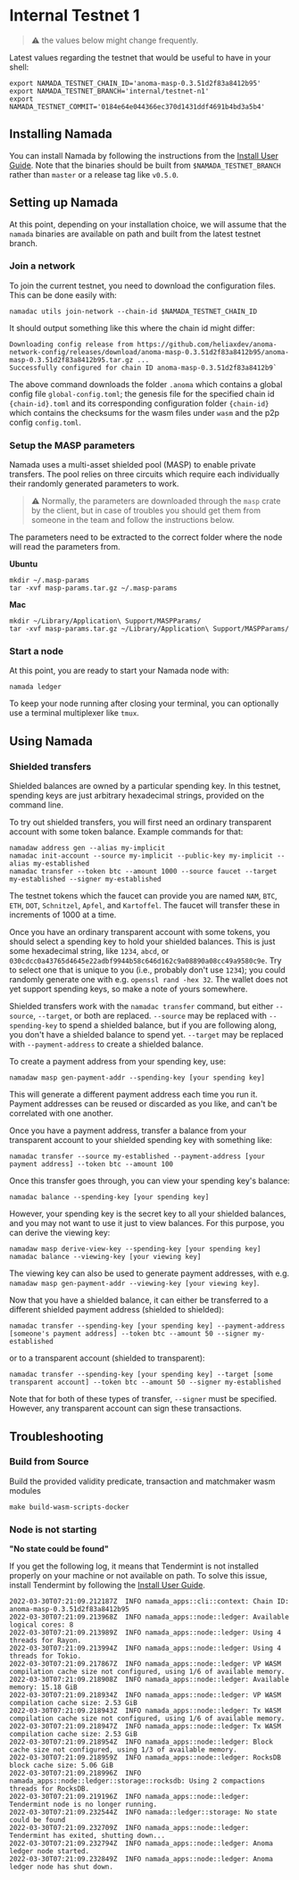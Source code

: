 # Internal Testnet 1

>⚠️ the values below might change frequently.

Latest values regarding the testnet that would be useful to have in your shell:

```shell
export NAMADA_TESTNET_CHAIN_ID='anoma-masp-0.3.51d2f83a8412b95'
export NAMADA_TESTNET_BRANCH='internal/testnet-n1'
export NAMADA_TESTNET_COMMIT='0184e64e044366ec370d1431ddf4691b4bd3a5b4'
```

## Installing Namada

You can install Namada by following the instructions from the [Install User Guide](../user-guide/install.md). Note that the binaries should be built from `$NAMADA_TESTNET_BRANCH` rather than `master` or a release tag like `v0.5.0`.

## Setting up Namada

At this point, depending on your installation choice, we will assume that the `namada` binaries are available on path and built from the latest testnet branch.

### Join a network

To join the current testnet, you need to download the configuration files. This can be done easily with:

```shell
namadac utils join-network --chain-id $NAMADA_TESTNET_CHAIN_ID
```

It should output something like this where the chain id might differ:

```shell
Downloading config release from https://github.com/heliaxdev/anoma-network-config/releases/download/anoma-masp-0.3.51d2f83a8412b95/anoma-masp-0.3.51d2f83a8412b95.tar.gz ...
Successfully configured for chain ID anoma-masp-0.3.51d2f83a8412b9`
```

The above command downloads the folder `.anoma` which contains a global config file `global-config.toml`; the genesis file for the specified chain id `{chain-id}.toml` and its corresponding configuration folder `{chain-id}` which contains the checksums for the wasm files under `wasm` and the p2p config `config.toml`.

### Setup the MASP parameters

Namada uses a multi-asset shielded pool (MASP) to enable private transfers. The pool relies on three circuits which require each individually their randomly generated parameters to work.

>⚠️ Normally, the parameters are downloaded through the `masp` crate by the client, but in case of troubles you should get them from someone in the team and follow the instructions below.

<!-- You can download the parameters with:
```shell
[command]
``` -->

The parameters need to be extracted to the correct folder where the node will read the parameters from.

**Ubuntu**

```shell
mkdir ~/.masp-params
tar -xvf masp-params.tar.gz ~/.masp-params
```

**Mac**

```shell
mkdir ~/Library/Application\ Support/MASPParams/
tar -xvf masp-params.tar.gz ~/Library/Application\ Support/MASPParams/
```

### Start a node

At this point, you are ready to start your Namada node with:

```shell
namada ledger
```

To keep your node running after closing your terminal, you can optionally use a terminal multiplexer like `tmux`.

## Using Namada

### Shielded transfers

Shielded balances are owned by a particular spending key. In this
testnet, spending keys are just arbitrary hexadecimal strings, provided
on the command line.

To try out shielded transfers, you will first need an ordinary
transparent account with some token balance. Example commands for that:

```
namadaw address gen --alias my-implicit
namadac init-account --source my-implicit --public-key my-implicit --alias my-established
namadac transfer --token btc --amount 1000 --source faucet --target my-established --signer my-established
```

The testnet tokens which the faucet can provide you are named `NAM`,
`BTC`, `ETH`, `DOT`, `Schnitzel`, `Apfel`, and `Kartoffel`. The faucet
will transfer these in increments of 1000 at a time.

Once you have an ordinary transparent account with some tokens, you
should select a spending key to hold your shielded balances. This is
just some hexadecimal string, like `1234`, `abcd`, or
`030cdcc0a43765d4645e22adbf9944b58c646d162c9a08890a08cc49a9580c9e`. Try
to select one that is unique to you (i.e., probably don't use `1234`);
you could randomly generate one with e.g. `openssl rand -hex 32`. The
wallet does not yet support spending keys, so make a note of yours
somewhere.

Shielded transfers work with the `namadac transfer` command, but either
`--source`, `--target`, or both are replaced. `--source` may be replaced
with `--spending-key` to spend a shielded balance, but if you are
following along, you don't have a shielded balance to spend yet.
`--target` may be replaced with `--payment-address` to create a shielded
balance.

To create a payment address from your spending key, use:

```shell
namadaw masp gen-payment-addr --spending-key [your spending key]
```

This will generate a different payment address each time you run it.
Payment addresses can be reused or discarded as you like, and can't be
correlated with one another.

Once you have a payment address, transfer a balance from your
transparent account to your shielded spending key with something like:

```shell
namadac transfer --source my-established --payment-address [your payment address] --token btc --amount 100
```

Once this transfer goes through, you can view your spending key's
balance:

```shell
namadac balance --spending-key [your spending key]
```

However, your spending key is the secret key to all your shielded
balances, and you may not want to use it just to view balances. For this
purpose, you can derive the viewing key:

```shell
namadaw masp derive-view-key --spending-key [your spending key]
namadac balance --viewing-key [your viewing key]
```

The viewing key can also be used to generate payment addresses, with
e.g. `namadaw masp gen-payment-addr --viewing-key [your viewing key]`.

Now that you have a shielded balance, it can either be transferred to a
different shielded payment address (shielded to shielded):

```shell
namadac transfer --spending-key [your spending key] --payment-address [someone's payment address] --token btc --amount 50 --signer my-established
```

or to a transparent account (shielded to transparent):

```shell
namadac transfer --spending-key [your spending key] --target [some transparent account] --token btc --amount 50 --signer my-established
```

Note that for both of these types of transfer, `--signer` must be
specified. However, any transparent account can sign these transactions.

## Troubleshooting

### Build from Source

Build the provided validity predicate, transaction and matchmaker wasm modules

```shell
make build-wasm-scripts-docker
```

### Node is not starting

**"No state could be found"**

If you get the following log, it means that Tendermint is not installed properly on your machine or not available on path. To solve this issue, install Tendermint by following the [Install User Guide](../user-guide/install.md).

```shell
2022-03-30T07:21:09.212187Z  INFO namada_apps::cli::context: Chain ID: anoma-masp-0.3.51d2f83a8412b95
2022-03-30T07:21:09.213968Z  INFO namada_apps::node::ledger: Available logical cores: 8
2022-03-30T07:21:09.213989Z  INFO namada_apps::node::ledger: Using 4 threads for Rayon.
2022-03-30T07:21:09.213994Z  INFO namada_apps::node::ledger: Using 4 threads for Tokio.
2022-03-30T07:21:09.217867Z  INFO namada_apps::node::ledger: VP WASM compilation cache size not configured, using 1/6 of available memory.
2022-03-30T07:21:09.218908Z  INFO namada_apps::node::ledger: Available memory: 15.18 GiB
2022-03-30T07:21:09.218934Z  INFO namada_apps::node::ledger: VP WASM compilation cache size: 2.53 GiB
2022-03-30T07:21:09.218943Z  INFO namada_apps::node::ledger: Tx WASM compilation cache size not configured, using 1/6 of available memory.
2022-03-30T07:21:09.218947Z  INFO namada_apps::node::ledger: Tx WASM compilation cache size: 2.53 GiB
2022-03-30T07:21:09.218954Z  INFO namada_apps::node::ledger: Block cache size not configured, using 1/3 of available memory.
2022-03-30T07:21:09.218959Z  INFO namada_apps::node::ledger: RocksDB block cache size: 5.06 GiB
2022-03-30T07:21:09.218996Z  INFO namada_apps::node::ledger::storage::rocksdb: Using 2 compactions threads for RocksDB.
2022-03-30T07:21:09.219196Z  INFO namada_apps::node::ledger: Tendermint node is no longer running.
2022-03-30T07:21:09.232544Z  INFO namada::ledger::storage: No state could be found
2022-03-30T07:21:09.232709Z  INFO namada_apps::node::ledger: Tendermint has exited, shutting down...
2022-03-30T07:21:09.232794Z  INFO namada_apps::node::ledger: Anoma ledger node started.
2022-03-30T07:21:09.232849Z  INFO namada_apps::node::ledger: Anoma ledger node has shut down.
```
